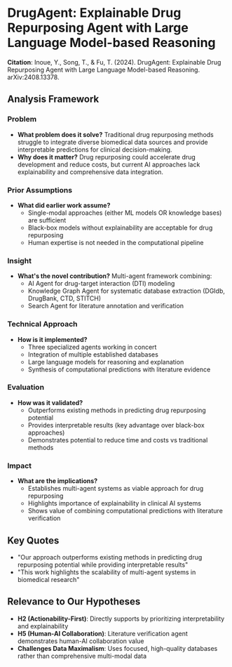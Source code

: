 # DrugAgent: Explainable Drug Repurposing Agent with Large Language Model-based Reasoning

**Citation**: Inoue, Y., Song, T., & Fu, T. (2024). DrugAgent: Explainable Drug Repurposing Agent with Large Language Model-based Reasoning. arXiv:2408.13378.

## Analysis Framework

### Problem
- **What problem does it solve?** Traditional drug repurposing methods struggle to integrate diverse biomedical data sources and provide interpretable predictions for clinical decision-making.
- **Why does it matter?** Drug repurposing could accelerate drug development and reduce costs, but current AI approaches lack explainability and comprehensive data integration.

### Prior Assumptions
- **What did earlier work assume?** 
  - Single-modal approaches (either ML models OR knowledge bases) are sufficient
  - Black-box models without explainability are acceptable for drug repurposing
  - Human expertise is not needed in the computational pipeline

### Insight
- **What's the novel contribution?** Multi-agent framework combining:
  - AI Agent for drug-target interaction (DTI) modeling
  - Knowledge Graph Agent for systematic database extraction (DGIdb, DrugBank, CTD, STITCH)
  - Search Agent for literature annotation and verification

### Technical Approach
- **How is it implemented?**
  - Three specialized agents working in concert
  - Integration of multiple established databases
  - Large language models for reasoning and explanation
  - Synthesis of computational predictions with literature evidence

### Evaluation
- **How was it validated?**
  - Outperforms existing methods in predicting drug repurposing potential
  - Provides interpretable results (key advantage over black-box approaches)
  - Demonstrates potential to reduce time and costs vs traditional methods

### Impact
- **What are the implications?**
  - Establishes multi-agent systems as viable approach for drug repurposing
  - Highlights importance of explainability in clinical AI systems
  - Shows value of combining computational predictions with literature verification

## Key Quotes
- "Our approach outperforms existing methods in predicting drug repurposing potential while providing interpretable results"
- "This work highlights the scalability of multi-agent systems in biomedical research"

## Relevance to Our Hypotheses
- **H2 (Actionability-First)**: Directly supports by prioritizing interpretability and explainability
- **H5 (Human-AI Collaboration)**: Literature verification agent demonstrates human-AI collaboration value
- **Challenges Data Maximalism**: Uses focused, high-quality databases rather than comprehensive multi-modal data